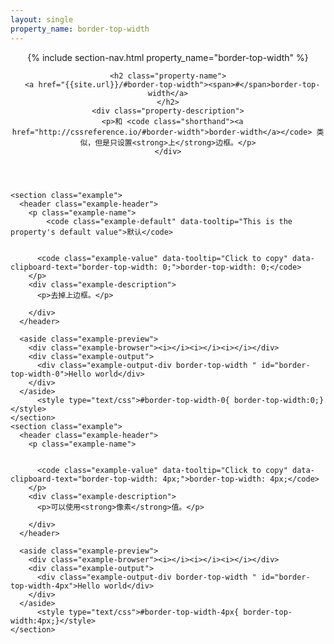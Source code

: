 ```yaml
---
layout: single
property_name: border-top-width
---
```


<section id="border-top-width" class="property">
  <header class="property-header">
    {% include section-nav.html property_name="border-top-width" %}

    <h2 class="property-name">
      <a href="{{site.url}}/#border-top-width"><span>#</span>border-top-width</a>
    </h2>
    <div class="property-description">
      <p>和 <code class="shorthand"><a href="http://cssreference.io/#border-width">border-width</a></code> 类似，但是只设置<strong>上</strong>边框。</p>
    </div>
  </header>
    <style type="text/css">.border-top-width { border-top-style: solid; }</style>




    <section class="example">
      <header class="example-header">
        <p class="example-name">
            <code class="example-default" data-tooltip="This is the property's default value">默认</code>


          <code class="example-value" data-tooltip="Click to copy" data-clipboard-text="border-top-width: 0;">border-top-width: 0;</code>
        </p>
        <div class="example-description">
          <p>去掉上边框。</p>

        </div>
      </header>

      <aside class="example-preview">
        <div class="example-browser"><i></i><i></i><i></i></div>
        <div class="example-output">
          <div class="example-output-div border-top-width " id="border-top-width-0">Hello world</div>
        </div>
      </aside>
          <style type="text/css">#border-top-width-0{ border-top-width:0;}</style>
    </section>
    <section class="example">
      <header class="example-header">
        <p class="example-name">


          <code class="example-value" data-tooltip="Click to copy" data-clipboard-text="border-top-width: 4px;">border-top-width: 4px;</code>
        </p>
        <div class="example-description">
          <p>可以使用<strong>像素</strong>值。</p>

        </div>
      </header>

      <aside class="example-preview">
        <div class="example-browser"><i></i><i></i><i></i></div>
        <div class="example-output">
          <div class="example-output-div border-top-width " id="border-top-width-4px">Hello world</div>
        </div>
      </aside>
          <style type="text/css">#border-top-width-4px{ border-top-width:4px;}</style>
    </section>
</section>
